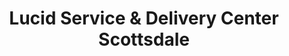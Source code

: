 ---
title: "Lucid Service & Delivery Center Scottsdale"
url: /scottsdale/lucid-service-und-delivery-center-scottsdale/
shop: Autowerkstatt
---